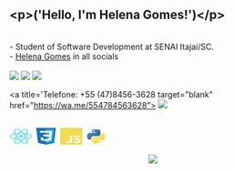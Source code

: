 <h2 style= "red">&lt;p&gt;('Hello, I'm Helena Gomes!')&lt;/p&gt;</h2>
<div><br>
- Student of Software Development at SENAI Itajaí/SC.
</br>
- <a href="https://instagram.com/helenagomes36">Helena Gomes</a> in all socials 
</div>
</br>
<div> 
  <a href="https://instagram.com/helenagomes35" target="_blank"><img src="https://img.shields.io/badge/-Instagram-%23E4405F?style=for-the-badge&logo=instagram&logoColor=white" target="_blank"></a>
  <a href = "mailto:wocyrino@gmail.com"><img src="https://img.shields.io/badge/-Gmail-%23333?style=for-the-badge&logo=gmail&logoColor=white" target="_blank"></a>
  <a href="https://www.linkedin.com/in/helenagomesz/" target="_blank"><img src="https://img.shields.io/badge/-LinkedIn-%230077B5?style=for-the-badge&logo=linkedin&logoColor=white" target="_blank"></a> 

  <a title='Telefone: +55 (47)8456-3628 target="blank" href="https://wa.me/554784563628"> 
         <img src="https://img.shields.io/badge/WhatsApp-25D366?style=for-the-badge&logo=whatsapp&logoColor=white" style="max-width: 100%;"> 
   </a>   
</div>
<div style="display: inline_block">
  <br>
  <img align="center" alt="Helena-React" height="30" width="40" src="https://raw.githubusercontent.com/devicons/devicon/master/icons/react/react-original.svg"
  <img align="center" alt="Helena-HTML" height="30" width="40" src="https://raw.githubusercontent.com/devicons/devicon/master/icons/html5/html5-original.svg">
  <img align="center" alt="Helena-CSS" height="30" width="40" src="https://raw.githubusercontent.com/devicons/devicon/master/icons/css3/css3-original.svg">
  <img align="center" alt="Helena-Js" height="30" width="40" src="https://raw.githubusercontent.com/devicons/devicon/master/icons/javascript/javascript-plain.svg">
  <img align="center" alt="Helena-Python" height="30" width="40" src="https://raw.githubusercontent.com/devicons/devicon/master/icons/python/python-original.svg">
</div>
<br>
<div align="center">
  <a href="https://github.com/lenagomesz">
  <img height="180em" src="https://github-readme-stats.vercel.app/api?username=lenagomesz&show_icons=true&theme=dark&include_all_commits=true&count_private=true"/>
<!--   <img height="180em" src="https://github-readme-stats.vercel.app/api/top-langs/?username=lenagomesz&layout=compact&langs_count=7&theme=dark"/> -->
</div>


